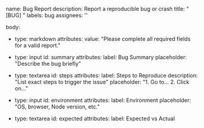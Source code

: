name: Bug Report 
description: Report a reproducible bug or crash
title: "[BUG] <describe issue concisely>"
labels: bug
assignees: ''

body:
- type: markdown
  attributes:
  value: "Please complete all required fields for a valid report."

- type: input
  id: summary
  attributes:
  label: Bug Summary
  placeholder: "Describe the bug briefly"

- type: textarea
  id: steps
  attributes:
  label: Steps to Reproduce
  description: "List exact steps to trigger the issue"
  placeholder: "1. Go to... 2. Click on..."

- type: input
  id: environment
  attributes:
  label: Environment
  placeholder: "OS, browser, Node version, etc."

- type: textarea
  id: expected
  attributes:
  label: Expected vs Actual